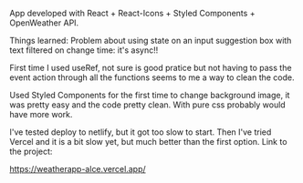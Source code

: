 App developed with React + React-Icons + Styled Components + OpenWeather API.

Things learned: 
Problem about using state on an input suggestion box with text filtered on change time: it's 
async!! 

First time I used useRef, not sure is good pratice but not having to pass the event action through all
the functions seems to me a way to clean the code.

Used Styled Components for the first time to change background image, it was pretty easy
and the code pretty clean. With pure css probably would have more work.

I've tested deploy to netlify, but it got too slow to start.
Then I've tried Vercel and it is a bit slow yet, but much better than the first option. Link to
the project:

https://weatherapp-alce.vercel.app/